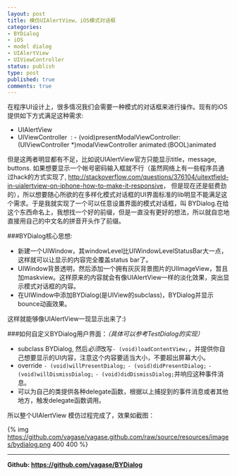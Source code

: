 ```yaml
---
layout: post
title: 模仿UIAlertView，iOS模式对话框
categories:
- BYDialog
- iOS
- model dialog
- UIAlertView
- UIViewController
status: publish
type: post
published: true
comments: true
---
```

在程序UI设计上，很多情况我们会需要一种模式的对话框来进行操作。现有的iOS提供如下方式满足这种需求:

* UIAlertView
* UIViewController  : - (void)presentModalViewController:(UIViewController *)modalViewController animated:(BOOL)animated  

但是这两者明显都有不足，比如说UIAlertView官方只能显示title，message, buttons. 如果想要显示一个帐号密码输入框就不行（虽然网络上有一些程序员通过hack的方式实现了, <http://stackoverflow.com/questions/376104/uitextfield-in-uialertview-on-iphone-how-to-make-it-responsive>， 但是现在还是挺费劲的），所以想要随心所欲的在多样化模式对话框的UI界面标准的lib明显不能满足这个需求。于是我就实现了一个可以任意设置界面的模式对话框，叫 BYDialog.在给这个东西命名上，我想找一个好的前缀，但是一直没有更好的想法，所以就自恋地直接用自己的中文名的拼音开头作了前缀。

<!-- More -->

###BYDialog核心思想:

* 新建一个UIWindow，其windowLevel比UIWindowLevelStatusBar大一点，这样就可以让显示的内容完全覆盖status bar了。
* UIWindow背景透明，然后添加一个拥有灰灰背景图片的UIImageView，暂且加maskview。这样原来的内容就会有像UIAlertView一样的淡化效果，突出显示模式对话框的内容。
* 在UIWindow中添加BYDialog(是UIView的subclass)，BYDialog并显示bounce动画效果。

这样就能够像UIAlertView一现显示出来了:)

###如何自定义BYDialog用户界面：*（具体可以参考TestDialog的实现）*

* subclass BYDialog, 然后*必须*改写`- (void)loadContentView;`，并提供你自己想要显示的UI内容，注意这个内容要适当大小，不要超出屏幕大小。
* override `- (void)willPresentDialog;` `- (void)didPresentDialog;` `- (void)willDismissDialog;` `- (void)didDismissDialog;`并响应这种事件消息。
* 可以为自己的类提供各种delegate函数，根据以上捕捉到的事件消息或者其他地方，触发delegate函数调用。

所以整个UIAlertView 模仿过程完成了，效果如截图：

{% img https://github.com/vagase/vagase.github.com/raw/source/resources/images/bydialog.png 400 400 %}

---
**Github: <https://github.com/vagase/BYDialog>**